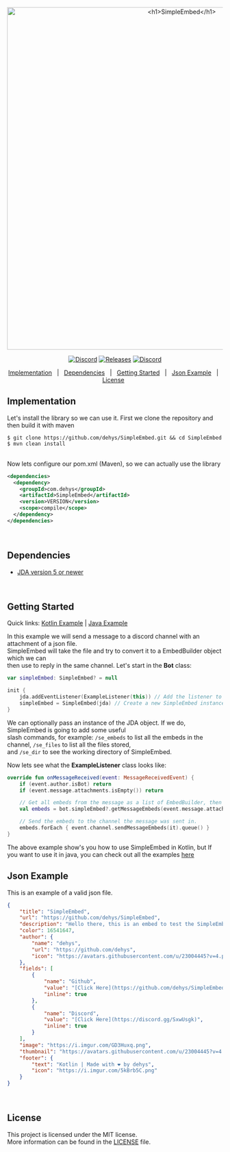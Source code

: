 <br>
<br>
<div align="center" id="top"> 
  <img src="https://i.imgur.com/GD3Huxq.png" width="800px" alt="<h1>SimpleEmbed</h1>" />
</div>
<p align="center">
  <a href="https://discord.gg/DdnayChh4g"><img alt="Discord" src="https://img.shields.io/discord/435431724831211522?color=%237289DA&label=%20%E2%80%8E%20%E2%80%8E%20%E2%80%8EDiscord%20%E2%80%8E&logo=Discord&logoColor=%237289DA&style=flat-square"></a>
  <a href="https://github.com/devflask/StatisticsLib/releases"><img alt="Releases" src="https://img.shields.io/github/v/release/dehys/SimpleEmbed?color=%2354f95f&label=Latest%20Release&logo=GitHub&logoColor=%2354f95f&style=flat-square"></a>
  <a href="https://en.wikipedia.org/wiki/MIT_License"><img alt="Discord" src="https://img.shields.io/github/license/devflask/StatisticsLib?color=%23f9a154&label=License&style=flat-square"></a>
</p>
<p align="center">
  <a href="https://github.com/dehys/SimpleEmbed/#implementation">Implementation</a> &#xa0; | &#xa0;
  <a href="https://github.com/dehys/SimpleEmbed/#dependencies">Dependencies</a> &#xa0; | &#xa0;
  <a href="https://github.com/dehys/SimpleEmbed/#getting-started">Getting Started</a> &#xa0; | &#xa0;
  <a href="https://github.com/dehys/SimpleEmbed/#json-example">Json Example</a> &#xa0; | &#xa0;
  <a href="https://github.com/dehys/SimpleEmbed/#license">License</a> &#xa0;
</p>

## Implementation ##
Let's install the library so we can use it. First we clone the repository and then build it with maven

```
$ git clone https://github.com/dehys/SimpleEmbed.git && cd SimpleEmbed
$ mvn clean install
```
<br>
Now lets configure our pom.xml (Maven), so we can actually use the library

```xml
<dependencies>
  <dependency>
    <groupId>com.dehys</groupId>
    <artifactId>SimpleEmbed</artifactId>
    <version>VERSION</version>
    <scope>compile</scope>
  </dependency>
</dependencies>
```
<br>

## Dependencies ##
- [JDA version 5 or newer](https://github.com/DV8FromTheWorld/JDA/releases)
<br>

## Getting Started ##
Quick links: [Kotlin Example](https://github.com/dehys/SimpleEmbed/blob/36ea2729ba64d2b9d0599deccfb535e6ecfcc872/src/main/java/com/dehys/simpleembed/examples/KotlinExample.kt#L13) | [Java Example](https://github.com/dehys/SimpleEmbed/blob/36ea2729ba64d2b9d0599deccfb535e6ecfcc872/src/main/java/com/dehys/simpleembed/examples/JavaExample.java#L15)

In this example we will send a message to a discord channel with an attachment of a json file.<br>
SimpleEmbed will take the file and try to convert it to a EmbedBuilder object which we can<br>
then use to reply in the same channel. Let's start in the **Bot** class:<br>
```kotlin
var simpleEmbed: SimpleEmbed? = null

init {
    jda.addEventListener(ExampleListener(this)) // Add the listener to the JDA instance
    simpleEmbed = SimpleEmbed(jda) // Create a new SimpleEmbed instance, optionally passing a JDA instance
}
```
We can optionally pass an instance of the JDA object. If we do, SimpleEmbed is going to add some useful<br>
slash commands, for example: `/se_embeds` to list all the embeds in the channel, `/se_files` to list all the files stored,<br>
and `/se_dir` to see the working directory of SimpleEmbed.

Now lets see what the **ExampleListener** class looks like:
```kotlin
override fun onMessageReceived(event: MessageReceivedEvent) {
    if (event.author.isBot) return
    if (event.message.attachments.isEmpty()) return

    // Get all embeds from the message as a list of EmbedBuilder, then map them to a list of MessageEmbed by calling build() on each one.
    val embeds = bot.simpleEmbed?.getMessageEmbeds(event.message.attachments) ?: emptyList()

    // Send the embeds to the channel the message was sent in.
    embeds.forEach { event.channel.sendMessageEmbeds(it).queue() }
}
```
The above example show's you how to use SimpleEmbed in Kotlin, but If you want to use it in java, you can check out all the examples [here](https://github.com/dehys/SimpleEmbed/tree/main/src/main/java/com/dehys/simpleembed/examples)
<br>

## Json Example ##
This is an example of a valid json file.
```json
{
    "title": "SimpleEmbed",
    "url": "https://github.com/dehys/SimpleEmbed",
    "description": "Hello there, this is an embed to test the SimpleEmbed library. If you are currently seeing this data as an 'Embed' that means that the json file containing this data was sucessfully converted to an Embed",
    "color": 16541647,
    "author": {
        "name": "dehys",
        "url": "https://github.com/dehys",
        "icon": "https://avatars.githubusercontent.com/u/23004445?v=4.png"
    },
    "fields": [
        {
            "name": "Github",
            "value": "[Click Here](https://github.com/dehys/SimpleEmbed)",
            "inline": true
        },
        {
            "name": "Discord",
            "value": "[Click Here](https://discord.gg/SxwUsgk)",
            "inline": true
        }
    ],
    "image": "https://i.imgur.com/GD3Huxq.png",
    "thumbnail": "https://avatars.githubusercontent.com/u/23004445?v=4.png",
    "footer": {
        "text": "Kotlin | Made with ❤️ by dehys",
        "icon": "https://i.imgur.com/5kBrb5C.png"
    }
}
```
<br>

## License ##
This project is licensed under the MIT license.</br>
More information can be found in the [LICENSE](https://github.com/dehys/SimpleEmbed/blob/main/LICENSE) file.
